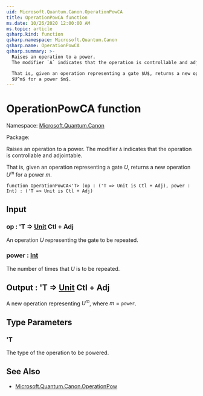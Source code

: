 ```yaml
---
uid: Microsoft.Quantum.Canon.OperationPowCA
title: OperationPowCA function
ms.date: 10/26/2020 12:00:00 AM
ms.topic: article
qsharp.kind: function
qsharp.namespace: Microsoft.Quantum.Canon
qsharp.name: OperationPowCA
qsharp.summary: >-
  Raises an operation to a power.
  The modifier `A` indicates that the operation is controllable and adjointable.

  That is, given an operation representing a gate $U$, returns a new operation
  $U^m$ for a power $m$.
---
```


# OperationPowCA function

Namespace: [Microsoft.Quantum.Canon](xref:Microsoft.Quantum.Canon)

Package: [](https://nuget.org/packages/)


Raises an operation to a power.The modifier `A` indicates that the operation is controllable and adjointable.That is, given an operation representing a gate $U$, returns a new operation$U^m$ for a power $m$.

```qsharp
function OperationPowCA<'T> (op : ('T => Unit is Ctl + Adj), power : Int) : ('T => Unit is Ctl + Adj)
```


## Input

### op : 'T => [Unit](xref:microsoft.quantum.lang-ref.unit) Ctl + Adj

An operation $U$ representing the gate to be repeated.


### power : [Int](xref:microsoft.quantum.lang-ref.int)

The number of times that $U$ is to be repeated.



## Output : 'T => [Unit](xref:microsoft.quantum.lang-ref.unit) Ctl + Adj

A new operation representing $U^m$, where $m = \texttt{power}$.

## Type Parameters

### 'T

The type of the operation to be powered.

## See Also

- [Microsoft.Quantum.Canon.OperationPow](xref:Microsoft.Quantum.Canon.OperationPow)